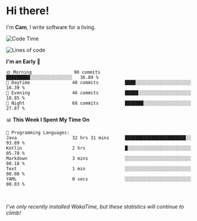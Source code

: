 # Hi there!
I'm **Cam**, I write software for a living.

<!--START_SECTION:waka-->
![Code Time](http://img.shields.io/badge/Code%20Time-141%20hrs%2034%20mins-blue)

![Lines of code](https://img.shields.io/badge/From%20Hello%20World%20I%27ve%20Written-47.1%20thousand%20lines%20of%20code-blue)

**I'm an Early 🐤** 

```text
🌞 Morning                90 commits          █████████░░░░░░░░░░░░░░░░   36.89 % 
🌆 Daytime                40 commits          ████░░░░░░░░░░░░░░░░░░░░░   16.39 % 
🌃 Evening                46 commits          █████░░░░░░░░░░░░░░░░░░░░   18.85 % 
🌙 Night                  68 commits          ███████░░░░░░░░░░░░░░░░░░   27.87 % 
```


📊 **This Week I Spent My Time On** 

```text
💬 Programming Languages: 
Java                     32 hrs 31 mins      ███████████████████████░░   93.89 % 
Kotlin                   2 hrs               █░░░░░░░░░░░░░░░░░░░░░░░░   05.78 % 
Markdown                 3 mins              ░░░░░░░░░░░░░░░░░░░░░░░░░   00.18 % 
Text                     1 min               ░░░░░░░░░░░░░░░░░░░░░░░░░   00.08 % 
YAML                     0 secs              ░░░░░░░░░░░░░░░░░░░░░░░░░   00.03 % 
```


<!--END_SECTION:waka-->

<br>

_I've only recently installed WakaTime, but these statistics will continue to climb!_
